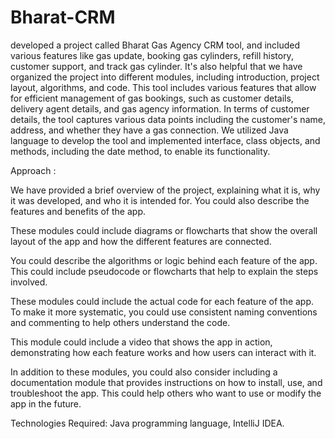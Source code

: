 ﻿# Bharat-CRM
 
 developed a project called Bharat Gas Agency CRM tool, and included various features like gas update, booking gas cylinders, refill history, customer support,  and track gas cylinder. It's also helpful that we have organized the project into different modules, including introduction, project layout, algorithms, and code. This tool includes various features that allow for efficient management of gas bookings, such as customer details, delivery agent details, and gas agency information. In terms of customer details, the tool captures various data points including the customer's name, address, and whether they have a gas connection. We utilized Java language to develop the tool and implemented interface, class objects, and methods, including the date method, to enable its functionality. 

Approach :

We have provided a brief overview of the project, explaining what it is, why it was developed, and who it is intended for. You could also describe the features and benefits of the app.

These modules could include diagrams or flowcharts that show the overall layout of the app and how the different features are connected.

You could describe the algorithms or logic behind each feature of the app. This could include pseudocode or flowcharts that help to explain the steps involved.

These modules could include the actual code for each feature of the app. To make it more systematic, you could use consistent naming conventions and commenting to help others understand the code.

This module could include a video that shows the app in action, demonstrating how each feature works and how users can interact with it.

In addition to these modules, you could also consider including a documentation module that provides instructions on how to install, use, and troubleshoot the app. This could help others who want to use or modify the app in the future.

Technologies Required: Java programming language, IntelliJ IDEA.
